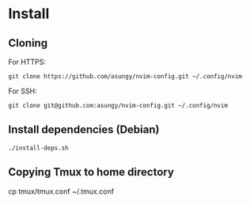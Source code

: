 # Install

## Cloning

For HTTPS:
```
git clone https://github.com/asungy/nvim-config.git ~/.config/nvim
```

For SSH:
```
git clone git@github.com:asungy/nvim-config.git ~/.config/nvim
```

## Install dependencies (Debian)
```
./install-deps.sh
```

## Copying Tmux to home directory
cp tmux/tmux.conf ~/.tmux.conf
